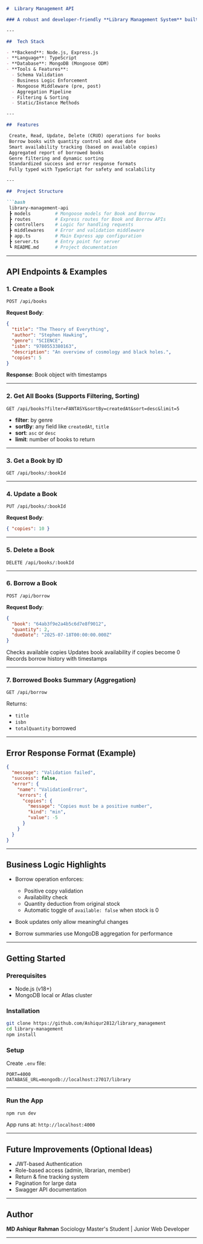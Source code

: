 ````markdown
#  Library Management API

### A robust and developer-friendly **Library Management System** built using **Express.js**, **TypeScript**, and **MongoDB** (via **Mongoose**). This API allows users to manage books and borrowing records with proper validation, business logic enforcement, and efficient querying.

---

##  Tech Stack

- **Backend**: Node.js, Express.js
- **Language**: TypeScript
- **Database**: MongoDB (Mongoose ODM)
- **Tools & Features**:
  - Schema Validation
  - Business Logic Enforcement
  - Mongoose Middleware (pre, post)
  - Aggregation Pipeline
  - Filtering & Sorting
  - Static/Instance Methods

---

##  Features

 Create, Read, Update, Delete (CRUD) operations for books  
 Borrow books with quantity control and due date  
 Smart availability tracking (based on available copies)  
 Aggregated report of borrowed books  
 Genre filtering and dynamic sorting  
 Standardized success and error response formats  
 Fully typed with TypeScript for safety and scalability  

---

##  Project Structure

```bash
 library-management-api
 ┣ models         # Mongoose models for Book and Borrow
 ┣ routes         # Express routes for Book and Borrow APIs
 ┣ controllers    # Logic for handling requests
 ┣ middlewares    # Error and validation middleware
 ┣ app.ts         # Main Express app configuration
 ┣ server.ts      # Entry point for server
 ┗ README.md      # Project documentation
````

---

##  API Endpoints & Examples

### 1.  Create a Book

```http
POST /api/books
```

**Request Body**:

```json
{
  "title": "The Theory of Everything",
  "author": "Stephen Hawking",
  "genre": "SCIENCE",
  "isbn": "9780553380163",
  "description": "An overview of cosmology and black holes.",
  "copies": 5
}
```

**Response**: Book object with timestamps

---

### 2.  Get All Books (Supports Filtering, Sorting)

```http
GET /api/books?filter=FANTASY&sortBy=createdAt&sort=desc&limit=5
```

* **filter**: by genre
* **sortBy**: any field like `createdAt`, `title`
* **sort**: `asc` or `desc`
* **limit**: number of books to return

---

### 3.  Get a Book by ID

```http
GET /api/books/:bookId
```

---

### 4. Update a Book

```http
PUT /api/books/:bookId
```

**Request Body**:

```json
{ "copies": 10 }
```

---

### 5. Delete a Book

```http
DELETE /api/books/:bookId
```

---

### 6. Borrow a Book

```http
POST /api/borrow
```

**Request Body**:

```json
{
  "book": "64ab3f9e2a4b5c6d7e8f9012",
  "quantity": 2,
  "dueDate": "2025-07-18T00:00:00.000Z"
}
```

 Checks available copies
 Updates book availability if copies become 0
 Records borrow history with timestamps

---

### 7. Borrowed Books Summary (Aggregation)

```http
GET /api/borrow
```

Returns:

* `title`
* `isbn`
* `totalQuantity` borrowed

---

## Error Response Format (Example)

```json
{
  "message": "Validation failed",
  "success": false,
  "error": {
    "name": "ValidationError",
    "errors": {
      "copies": {
        "message": "Copies must be a positive number",
        "kind": "min",
        "value": -5
      }
    }
  }
}
```

---

## Business Logic Highlights

* Borrow operation enforces:

  * Positive copy validation
  * Availability check
  * Quantity deduction from original stock
  * Automatic toggle of `available: false` when stock is 0
* Book updates only allow meaningful changes
* Borrow summaries use MongoDB aggregation for performance

---

## Getting Started

### Prerequisites

* Node.js (v18+)
* MongoDB local or Atlas cluster

### Installation

```bash
git clone https://github.com/Ashiqur2812/library_management
cd library-management
npm install
```

###  Setup

Create `.env` file:

```env
PORT=4000
DATABASE_URL=mongodb://localhost:27017/library
```

---

###  Run the App

```bash
npm run dev
```

App runs at: `http://localhost:4000`

---

##  Future Improvements (Optional Ideas)

* JWT-based Authentication
* Role-based access (admin, librarian, member)
* Return & fine tracking system
* Pagination for large data
* Swagger API documentation

---

## Author

**MD Ashiqur Rahman**
Sociology Master's Student | Junior Web Developer

---

